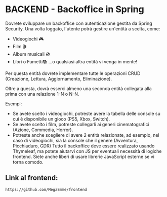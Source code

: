 # BACKEND - Backoffice in Spring
Dovrete sviluppare un backoffice con autenticazione gestita da Spring Security. Una volta loggato, l'utente potrà gestire un'entità a scelta, come: 
- Videogiochi 🎮
- Film 🎬
- Album musicali 💿
- Libri o Fumetti📚
…o qualsiasi altra entità vi venga in mente!

Per questa entità dovrete implementare tutte le operazioni CRUD (Creazione, Lettura, Aggiornamento, Eliminazione).

Oltre a questa, dovrà esserci almeno una seconda entità collegata alla prima con una relazione 1-N o N-N.

Esempi:

- Se avete scelto i videogiochi, potreste avere la tabella delle console su cui è disponibile un gioco (PS5, Xbox, Switch).
- Se avete scelto i film, potreste collegarli ai generi cinematografici (Azione, Commedia, Horror).
- Potreste anche scegliere di avere 2 entità relazionate, ad esempio, nel caso di videogiochi, sia la console che il genere (Avventura, Picchiaduro, GDR)
Tutto il backoffice deve essere realizzato usando Thymeleaf, ma potete aiutarvi con JS per eventuali necessità di logiche frontend. Siete anche liberi di usare librerie JavaScript esterne se vi torna comodo. 

## Link al frontend:
`https://github.com/MegaEmme/frontend`